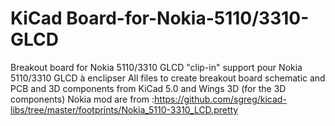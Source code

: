 # KiCad Board-for-Nokia-5110/3310-GLCD
Breakout board for Nokia 5110/3310 GLCD "clip-in"  support pour Nokia 5110/3310 GLCD à enclipser
All files to create breakout board schematic and PCB and 3D components from KiCad 5.0 and Wings 3D (for the 3D components)
Nokia mod are from :https://github.com/sgreg/kicad-libs/tree/master/footprints/Nokia_5110-3310_LCD.pretty
